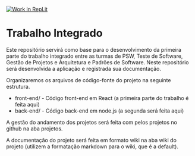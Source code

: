 [![Work in Repl.it](https://classroom.github.com/assets/work-in-replit-14baed9a392b3a25080506f3b7b6d57f295ec2978f6f33ec97e36a161684cbe9.svg)](https://classroom.github.com/online_ide?assignment_repo_id=319833&assignment_repo_type=GroupAssignmentRepo)
# Trabalho Integrado

Este repositório servirá como base para o desenvolvimento da primeira parte do trabalho integrado entre as turmas de PSW, Teste de Software, Gestão de Projetos e Arquitetura e Padrões de Software. Neste repositório será desenvolvida a aplicação e registrada sua documentação.

Organizaremos os arquivos de código-fonte do projeto na seguinte estrutura.

- front-end/ - Código front-end em React (a primeira parte do trabalho é feita aqui)
- back-end/ - Código back-end em node.js (a segunda será feita aqui)

A gestão do andamento dos projetos será feita com pelos projetos no github na aba projetos.

A documentação do projeto será feita em formato wiki na aba wiki do projeto (utilizem a formatação markdown para o wiki, que é a default).
